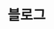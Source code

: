 ---
title: 블로그
type: landing

image:
  filename: blog.jpg
  focal_point: Smart
  preview_only: false
---